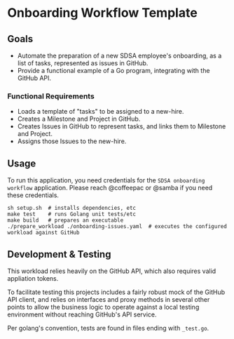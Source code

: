 # Onboarding Workflow Template




## Goals

- Automate the preparation of a new SDSA employee's onboarding, as a list of tasks, represented as issues in GitHub.
- Provide a functional example of a Go program, integrating with the GitHub API.

### Functional Requirements

- Loads a template of "tasks" to be assigned to a new-hire. 
- Creates a Milestone and Project in GitHub. 
- Creates Issues in GitHub to represent tasks, and links them to Milestone and Project.
- Assigns those Issues to the new-hire.

## Usage

To run this application, you need credentials for the `SDSA onboarding workflow` application. 
Please reach @coffeepac or @samba if you need these credentials.

```shell
sh setup.sh  # installs dependencies, etc
make test    # runs Golang unit tests/etc
make build   # prepares an executable
./prepare_workload ./onboarding-issues.yaml  # executes the configured workload against GitHub
```



## Development & Testing

This workload relies heavily on the GitHub API, which also requires valid appliation tokens.

To facilitate testing this projects includes a fairly robust mock of the GitHub API client, and relies on
interfaces and proxy methods in several other points to allow the business logic to operate against a local
testing environment without reaching GitHub's API service.

Per golang's convention, tests are found in files ending with `_test.go`.





[2]: https://github.com/settings/applications/new
[3]: https://github.com/settings/apps